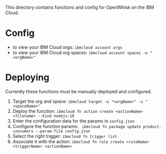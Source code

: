 This directory contains functions and config for OpenWhisk on the IBM Cloud.

# Config
- to view your IBM Cloud orgs: `ibmcloud account orgs`
- to view your IBM Cloud org spaces: `ibmcloud account spaces -o "<orgName>"`


# Deploying

Currently these functions must be manually deployed and configured.

1. Target the org and space: `ibmcloud target -o "<orgName>" -s "<spaceName>"`
2. Deploy the function: `ibmcloud fn action create <actionName> <filename> --kind nodejs:10`
3. Enter the configuration data for the params in `config.json`
4. Configure the function params: ` ibmcloud fn package update product-consumers --param-file config.json`
5. Select the right trigger: `ibmcloud fn trigger list`
6. Associate it with the action: `ibmcloud fn rule create <ruleName> <triggerName> <actionName>`